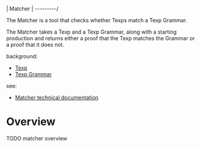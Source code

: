 | Matcher |
\---------/

The Matcher is a tool that checks whether Texps match a Texp Grammar.

The Matcher takes a Texp and a Texp Grammar, along with a starting production
and returns either a proof that the Texp matches the Grammar or a proof that it
does not.

background:
- [Texp](texp.md)
- [Texp Grammar](texp-grammar.md)

see:
- [Matcher technical documentation](matcher-technical.md)

# Overview

TODO matcher overview
